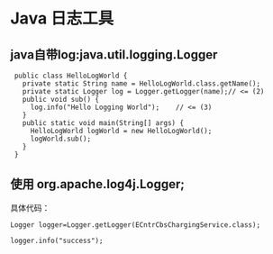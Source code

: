 # Java 日志工具

## java自带log:java.util.logging.Logger

```
 public class HelloLogWorld {  
   private static String name = HelloLogWorld.class.getName();      
   private static Logger log = Logger.getLogger(name);// <= (2)  
   public void sub() {  
     log.info("Hello Logging World");    // <= (3)  
   }  
   public static void main(String[] args) {  
     HelloLogWorld logWorld = new HelloLogWorld();  
     logWorld.sub();  
   }  
 }  
```

## 使用 org.apache.log4j.Logger;

具体代码：

```
Logger logger=Logger.getLogger(ECntrCbsChargingService.class);

logger.info("success");
```